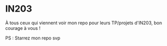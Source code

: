 # IN203

À tous ceux qui viennent voir mon repo pour leurs TP/projets d'IN203, bon courage à vous !

PS : Starrez mon repo svp
